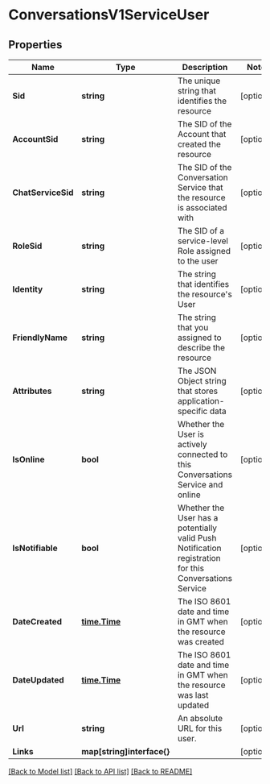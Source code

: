 # ConversationsV1ServiceUser

## Properties

Name | Type | Description | Notes
------------ | ------------- | ------------- | -------------
**Sid** | **string** | The unique string that identifies the resource |[optional] 
**AccountSid** | **string** | The SID of the Account that created the resource |[optional] 
**ChatServiceSid** | **string** | The SID of the Conversation Service that the resource is associated with |[optional] 
**RoleSid** | **string** | The SID of a service-level Role assigned to the user |[optional] 
**Identity** | **string** | The string that identifies the resource's User |[optional] 
**FriendlyName** | **string** | The string that you assigned to describe the resource |[optional] 
**Attributes** | **string** | The JSON Object string that stores application-specific data |[optional] 
**IsOnline** | **bool** | Whether the User is actively connected to this Conversations Service and online |[optional] 
**IsNotifiable** | **bool** | Whether the User has a potentially valid Push Notification registration for this Conversations Service |[optional] 
**DateCreated** | [**time.Time**](time.Time.md) | The ISO 8601 date and time in GMT when the resource was created |[optional] 
**DateUpdated** | [**time.Time**](time.Time.md) | The ISO 8601 date and time in GMT when the resource was last updated |[optional] 
**Url** | **string** | An absolute URL for this user. |[optional] 
**Links** | **map[string]interface{}** |  |[optional] 

[[Back to Model list]](../README.md#documentation-for-models) [[Back to API list]](../README.md#documentation-for-api-endpoints) [[Back to README]](../README.md)


